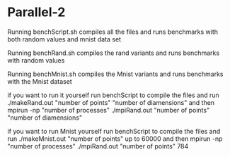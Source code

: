 # Parallel-2
Running benchScript.sh compiles all the files and runs benchmarks with both random values and mnist data set  

Running benchRand.sh compiles the rand variants and runs benchmarks with random values  

Running benchMnist.sh compiles the Mnist variants and runs benchmarks with the Mnist dataset  

if you want to run it yourself run benchScript to compile the files and run ./makeRand.out "number of points" "number of diamensions"
and then mpirun -np "number of processes" ./mpiRand.out "number of points" "number of diamensions"   


if you want to run Mnist yourself run benchScript to compile the files and run ./makeMnist.out "number of points" up to 60000
and then mpirun -np "number of processes" ./mpiRand.out "number of points" 784    
